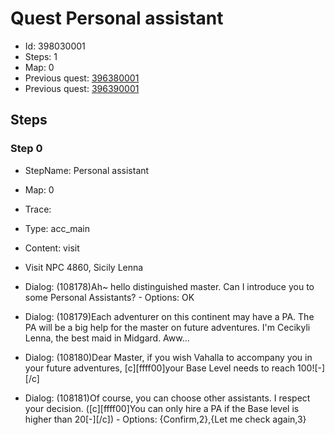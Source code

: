 # Quest Personal assistant

- Id: 398030001
- Steps: 1
- Map: 0
- Previous quest: [396380001](396380001.md)
- Previous quest: [396390001](396390001.md)

## Steps

### Step 0
- StepName:  Personal assistant
- Map:  0
- Trace:  
- Type:  acc_main
- Content:  visit
- Visit NPC 4860, Sicily Lenna

- Dialog: (108178)Ah~ hello distinguished master. Can I introduce you to some Personal Assistants? - Options: OK
- Dialog: (108179)Each adventurer on this continent may have a PA. The PA will be a big help for the master on future adventures. I'm Cecikyli Lenna, the best maid in Midgard. Aww...
- Dialog: (108180)Dear Master, if you wish Vahalla to accompany you in your future adventures, [c][ffff00]your Base Level needs to reach 100![-][/c]
- Dialog: (108181)Of course, you can choose other assistants. I respect your decision. ([c][ffff00]You can only hire a PA if the Base level is higher than 20[-][/c]) - Options: {Confirm,2},{Let me check again,3}


